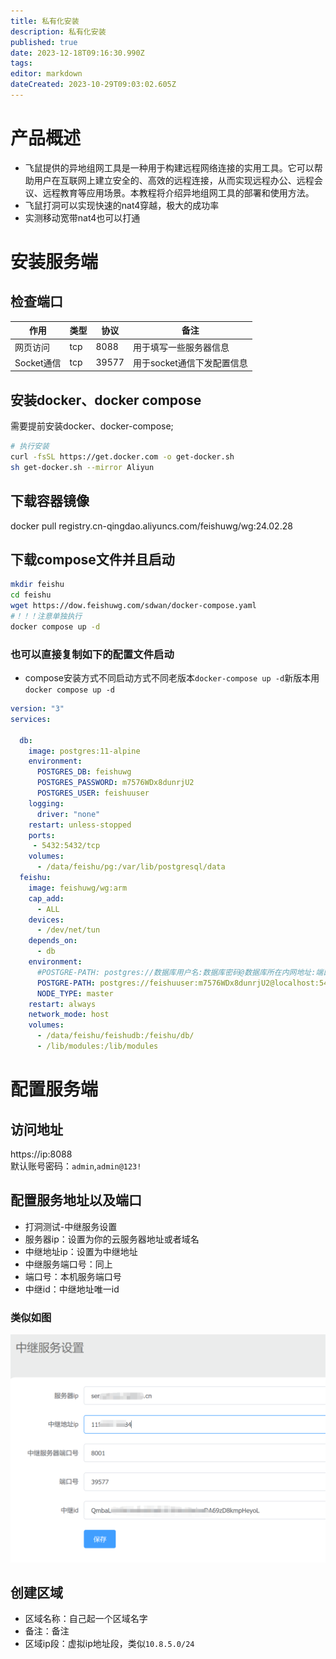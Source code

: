 ```yaml
---
title: 私有化安装
description: 私有化安装
published: true
date: 2023-12-18T09:16:30.990Z
tags: 
editor: markdown
dateCreated: 2023-10-29T09:03:02.605Z
---
```

# 产品概述
* 飞鼠提供的异地组网工具是一种用于构建远程网络连接的实用工具。它可以帮助用户在互联网上建立安全的、高效的远程连接，从而实现远程办公、远程会议、远程教育等应用场景。本教程将介绍异地组网工具的部署和使用方法。
* 飞鼠打洞可以实现快速的nat4穿越，极大的成功率
* 实测移动宽带nat4也可以打通
# 安装服务端
## 检查端口
| 作用       | 类型 | 协议        | 备注                               |
| ---------- | ---- | ----------- | ---------------------------------- |
| 网页访问   | tcp  | 8088        | 用于填写一些服务器信息                |
| Socket通信 | tcp  | 39577       | 用于socket通信下发配置信息            |

## 安装docker、docker compose
需要提前安装docker、docker-compose;
```bash
# 执行安装
curl -fsSL https://get.docker.com -o get-docker.sh
sh get-docker.sh --mirror Aliyun
```
## 下载容器镜像
docker pull registry.cn-qingdao.aliyuncs.com/feishuwg/wg:24.02.28
## 下载compose文件并且启动
```bash
mkdir feishu
cd feishu
wget https://dow.feishuwg.com/sdwan/docker-compose.yaml
#！！！注意单独执行
docker compose up -d
```
### 也可以直接复制如下的配置文件启动
* compose安装方式不同启动方式不同老版本`docker-compose up -d`新版本用`docker compose up -d`
```yaml
version: "3"
services:
 
  db:
    image: postgres:11-alpine
    environment:
      POSTGRES_DB: feishuwg
      POSTGRES_PASSWORD: m7576WDx8dunrjU2
      POSTGRES_USER: feishuuser
    logging:
      driver: "none"
    restart: unless-stopped
    ports:
     - 5432:5432/tcp 
    volumes:
      - /data/feishu/pg:/var/lib/postgresql/data
  feishu:
    image: feishuwg/wg:arm
    cap_add:
      - ALL
    devices:
      - /dev/net/tun
    depends_on:
      - db
    environment:
      #POSTGRE-PATH: postgres://数据库用户名:数据库密码@数据库所在内网地址:端口/库
      POSTGRE-PATH: postgres://feishuuser:m7576WDx8dunrjU2@localhost:5432/feishuwg
      NODE_TYPE: master
    restart: always
    network_mode: host
    volumes:
      - /data/feishu/feishudb:/feishu/db/
      - /lib/modules:/lib/modules
```

# 配置服务端
## 访问地址
https://ip:8088  
默认账号密码：`admin`,`admin@123!`
## 配置服务地址以及端口
* 打洞测试-中继服务设置
* 服务器ip：设置为你的云服务器地址或者域名
* 中继地址ip：设置为中继地址
* 中继服务端口号：同上
* 端口号：本机服务端口号
* 中继id：中继地址唯一id
### 类似如图
![alt text](image.png)
## 创建区域
* 区域名称：自己起一个区域名字
* 备注：备注
* 区域ip段：虚拟ip地址段，类似`10.8.5.0/24`
